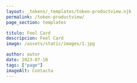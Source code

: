 ```yaml
---
layout: _tokens/_templates/token-productview.njk
permalink: /token-productview/
page_section: templates

titulo: Feel Card
descripcion: Feel Card
image: /assets/static/images/1.jpg

author: autor
date: 2023-07-10
tags: ["page"]
imageAlt: Contacta
---
```

